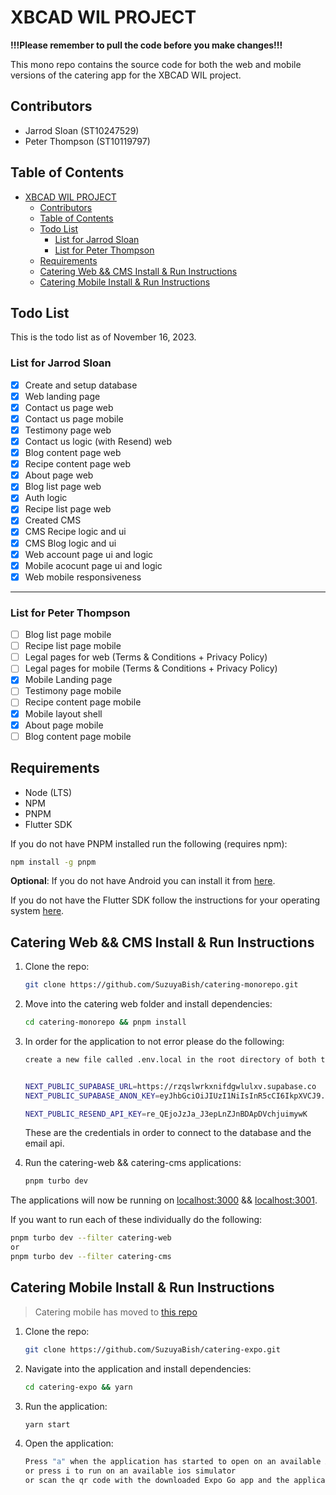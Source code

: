 # XBCAD WIL PROJECT

**!!!Please remember to pull the code before you make changes!!!**

This mono repo contains the source code for both the web and mobile versions of the catering app for the XBCAD WIL project.

## Contributors

- Jarrod Sloan (ST10247529)
- Peter Thompson (ST10119797)

## Table of Contents

- [XBCAD WIL PROJECT](#xbcad-wil-project)
  - [Contributors](#contributors)
  - [Table of Contents](#table-of-contents)
  - [Todo List](#todo-list)
    - [List for Jarrod Sloan](#list-for-jarrod-sloan)
    - [List for Peter Thompson](#list-for-peter-thompson)
  - [Requirements](#requirements)
  - [Catering Web \&\& CMS Install \& Run Instructions](#catering-web--cms-install--run-instructions)
  - [Catering Mobile Install \& Run Instructions](#catering-mobile-install--run-instructions)

## Todo List

This is the todo list as of November 16, 2023.

### List for Jarrod Sloan

- [x] Create and setup database
- [x] Web landing page
- [x] Contact us page web
- [x] Contact us page mobile
- [x] Testimony page web
- [x] Contact us logic (with Resend) web
- [x] Blog content page web
- [x] Recipe content page web
- [x] About page web
- [x] Blog list page web
- [x] Auth logic
- [x] Recipe list page web
- [x] Created CMS
- [x] CMS Recipe logic and ui
- [x] CMS Blog logic and ui
- [x] Web account page ui and logic
- [x] Mobile acocunt page ui and logic
- [x] Web mobile responsiveness

---

### List for Peter Thompson

- [ ] Blog list page mobile
- [ ] Recipe list page mobile
- [ ] Legal pages for web (Terms & Conditions + Privacy Policy)
- [ ] Legal pages for mobile (Terms & Conditions + Privacy Policy)
- [x] Mobile Landing page
- [ ] Testimony page mobile
- [ ] Recipe content page mobile
- [x] Mobile layout shell
- [x] About page mobile
- [ ] Blog content page mobile

## Requirements

- Node (LTS)
- NPM
- PNPM
- Flutter SDK

If you do not have PNPM installed run the following (requires npm):

```bash
npm install -g pnpm
```

**Optional**:
If you do not have Android you can install it from [here](https://developer.android.com/studio/install).

If you do not have the Flutter SDK follow the instructions for your operating system [here](https://docs.flutter.dev/get-started/install).

## Catering Web && CMS Install & Run Instructions

1. Clone the repo:

   ```bash
   git clone https://github.com/SuzuyaBish/catering-monorepo.git
   ```

2. Move into the catering web folder and install dependencies:

   ```bash
   cd catering-monorepo && pnpm install
   ```

3. In order for the application to not error please do the following:

   ```bash
   create a new file called .env.local in the root directory of both the web and cms and paste the following:


   NEXT_PUBLIC_SUPABASE_URL=https://rzqslwrkxnifdgwlulxv.supabase.co 
   NEXT_PUBLIC_SUPABASE_ANON_KEY=eyJhbGciOiJIUzI1NiIsInR5cCI6IkpXVCJ9.eyJpc3MiOiJzdXBhYmFzZSIsInJlZiI6InJ6cXNsd3JreG5pZmRnd2x1bHh2Iiwicm9sZSI6ImFub24iLCJpYXQiOjE3MDA1NjEwOTgsImV4cCI6MjAxNjEzNzA5OH0.s8BpHTLZtkRF-PqNLydv4ISON-B2eUMs2QHeRih2SK0 

   NEXT_PUBLIC_RESEND_API_KEY=re_QEjoJzJa_J3epLnZJnBDApDVchjuimywK
   ```

   These are the credentials in order to connect to the database and the email api.

4. Run the catering-web && catering-cms applications:

   ```bash
   pnpm turbo dev
   ```

The applications will now be running on [localhost:3000](http://localhost:3000/) && [localhost:3001](http://localhost:3001).

If you want to run each of these individually do the following:

```bash
pnpm turbo dev --filter catering-web
or
pnpm turbo dev --filter catering-cms
```

## Catering Mobile Install & Run Instructions

> Catering mobile has moved to [this repo](https://github.com/SuzuyaBish/catering-expo)

1. Clone the repo:

   ```bash
   git clone https://github.com/SuzuyaBish/catering-expo.git
   ```

2. Navigate into the application and install dependencies:

   ```bash
   cd catering-expo && yarn
   ```

3. Run the application:

   ```bash
   yarn start
   ```

4. Open the application:

   ```bash
   Press "a" when the application has started to open on an available Android emulator
   or press i to run on an available ios simulator
   or scan the qr code with the downloaded Expo Go app and the application will open on your device.
   ```

